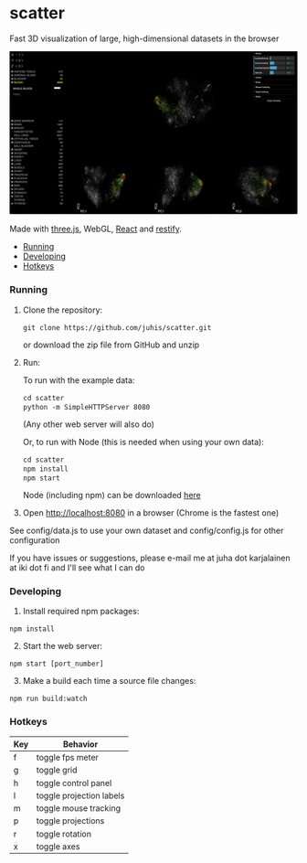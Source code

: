 # scatter
Fast 3D visualization of large, high-dimensional datasets in the browser

![screenshot](https://raw.githubusercontent.com/juhis/scatter/master/assets/images/screenshot2.png)

Made with [three.js](http://threejs.org), WebGL, [React](https://facebook.github.io/react) and [restify](https://github.com/restify/node-restify).

* [Running](#running)
* [Developing](#developing)
* [Hotkeys](#hotkeys)

### <a name="running"></a> Running

1. Clone the repository:

   ```
   git clone https://github.com/juhis/scatter.git
   ```

   or download the zip file from GitHub and unzip

2. Run:

   To run with the example data:

   ```
   cd scatter
   python -m SimpleHTTPServer 8080
   ```

   (Any other web server will also do)
   
   Or, to run with Node (this is needed when using your own data):

   ```
   cd scatter
   npm install
   npm start
   ```
      
   Node (including npm) can be downloaded [here](https://nodejs.org/en/download)

3. Open [http://localhost:8080](http://localhost:8080) in a browser (Chrome is the fastest one)

See config/data.js to use your own dataset and config/config.js for other configuration

If you have issues or suggestions, please e-mail me at juha dot karjalainen at iki dot fi and I'll see what I can do

### <a name="developing"></a> Developing

1. Install required npm packages:

```
npm install
```

2. Start the web server:

```
npm start [port_number]
```

3. Make a build each time a source file changes:

```
npm run build:watch
```

### <a name="hotkeys"></a> Hotkeys

| Key   | Behavior                 |
| ----- | ------------------------ |
| f     | toggle fps meter         |
| g     | toggle grid              |
| h     | toggle control panel     |
| l     | toggle projection labels |
| m     | toggle mouse tracking    |
| p     | toggle projections       |
| r     | toggle rotation          |
| x     | toggle axes              |
